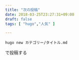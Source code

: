 ```yaml
---
title: "次の投稿"
date: 2018-03-25T23:27:31+09:00
draft: false
tags: [ "hugo","人気" ]

---
```


```
hugo new カテゴリー/タイトル.md
```

で投稿する
